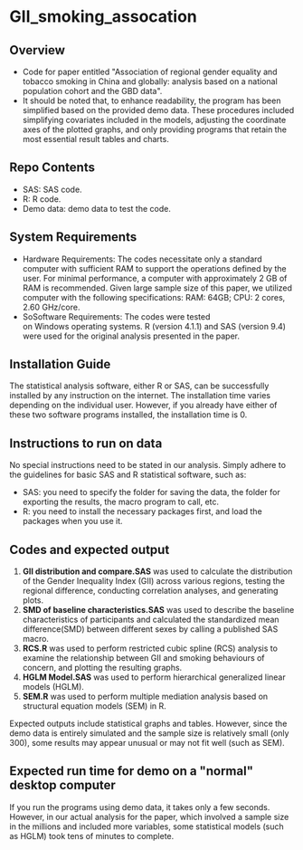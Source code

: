 # GII_smoking_assocation

## Overview

- Code for paper entitled "Association of regional gender equality and tobacco smoking in China and globally: analysis based on a national population cohort and the GBD data".
- It should be noted that, to enhance readability, the program has been simplified based on the provided demo data. These procedures included simplifying covariates included in the models, adjusting the coordinate axes of the plotted graphs, and only providing programs that retain the most essential result tables and charts.

## Repo Contents

- SAS: SAS code.
- R: R code.
- Demo data: demo data to test the code.

## System Requirements

- Hardware Requirements: The codes necessitate only a standard computer with sufficient RAM to support the operations defined by the user. For minimal performance, a computer with approximately 2 GB of RAM is recommended. Given large sample size of this paper, we utilized computer with the following specifications: RAM: 64GB; CPU: 2 cores, 2.60 GHz/core.
- SoSoftware Requirements: The codes were tested on Windows operating systems. R (version 4.1.1) and SAS (version 9.4) were used for the original analysis presented in the paper.

## Installation Guide

The statistical analysis software, either R or SAS, can be successfully installed by any instruction on the internet. The installation time varies depending on the individual user. However, if you already have either of these two software programs installed, the installation time is 0.

## Instructions to run on data

No special instructions need to be stated in our analysis. Simply adhere to the guidelines for basic SAS and R statistical software, such as:

- SAS: you need to specify the folder for saving the data, the folder for exporting the results, the macro program to call, etc.
- R: you need to install the necessary packages first, and load the packages when you use it.

## Codes and expected output

1. **GII distribution and compare.SAS** was used to calculate the distribution of the Gender Inequality Index (GII) across various regions, testing the regional difference, conducting correlation analyses, and generating plots.
2. **SMD of baseline characteristics.SAS** was used to describe the baseline characteristics of participants and calculated the standardized mean difference(SMD) between different sexes by calling a published SAS macro.
3. **RCS.R** was used to perform restricted cubic spline (RCS) analysis to examine the relationship between GII and smoking behaviours of concern, and plotting the resulting graphs.
4. **HGLM Model.SAS** was used to perform hierarchical generalized linear models (HGLM).
5. **SEM.R** was used to perform multiple mediation analysis based on structural equation models (SEM) in R.

Expected outputs include statistical graphs and tables. However, since the demo data is entirely simulated and the sample size is relatively small (only 300), some results may appear unusual or may not fit well (such as SEM).

## Expected run time for demo on a "normal" desktop computer

If you run the programs using demo data, it takes only a few seconds. However, in our actual analysis for the paper, which involved a sample size in the millions and included more variables, some statistical models (such as HGLM) took tens of minutes to complete.
